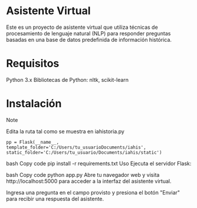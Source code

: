 # Asistente Virtual
Este es un proyecto de asistente virtual que utiliza técnicas de procesamiento de lenguaje natural (NLP) para responder preguntas basadas en una base de datos predefinida de información histórica.

# Requisitos
Python 3.x
Bibliotecas de Python: nltk, scikit-learn
# Instalación
> [!NOTE]
> Edita la ruta tal como se muestra en iahistoria.py
```
pp = Flask(__name__, template_folder='C:/Users/tu_usuarioDocuments/iahis', static_folder='C:/Users/tu_usuario/Documents/iahis/static')
```

bash
Copy code
pip install -r requirements.txt
Uso
Ejecuta el servidor Flask:

bash
Copy code
python app.py
Abre tu navegador web y visita http://localhost:5000 para acceder a la interfaz del asistente virtual.

Ingresa una pregunta en el campo provisto y presiona el botón "Enviar" para recibir una respuesta del asistente.
